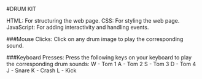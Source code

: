 #DRUM KIT

HTML: For structuring the web page.
CSS: For styling the web page.
JavaScript: For adding interactivity and handling events.

###Mouse Clicks:
Click on any drum image to play the corresponding sound.

###Keyboard Presses:
Press the following keys on your keyboard to play the corresponding drum sounds:
W - Tom 1
A - Tom 2
S - Tom 3
D - Tom 4
J - Snare
K - Crash
L - Kick
